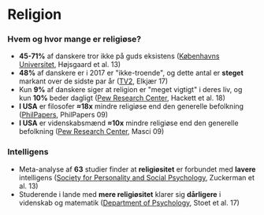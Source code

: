 # Religion

### Hvem og hvor mange er religiøse?&#x20;

* **45-71%** af danskere tror ikke på guds eksistens ([Københavns Universitet](https://teol.ku.dk/cfk/yougov-undersoegelse), Højsgaard et al. 13)
* **48%** af danskere er i 2017 er "ikke-troende", og dette antal er **steget** markant over de sidste par år ([TV2](https://nyheder.tv2.dk/samfund/2017-10-31-danskerne-dropper-religion-antallet-af-ikke-troende-i-staerk-vaekst), Elkjær 17)
* Kun **9%** af danskere siger at religion er "meget vigtigt" i deres liv, og kun **10%** beder dagligt ([Pew Research Center](https://www.pewforum.org/wp-content/uploads/sites/7/2018/06/ReligiousCommitment-FULL-WEB.pdf), Hackett et al. 18)
* **I USA** er filosofer **≈18x** mindre religiøse end den generelle befolkning ([PhilPapers](https://philpapers.org/surveys/results.pl), PhilPapers 09)
* **I USA** er videnskabsmænd **≈10x** mindre religiøse end den generelle befolkning ([Pew Research Center](https://www.pewforum.org/2009/11/05/scientists-and-belief/), Masci 09)

### Intelligens

* Meta-analyse af **63** studier finder at **religiøsitet** er forbundet med **lavere** intelligens ([Society for Personality and Social Psychology](https://journals.sagepub.com/doi/10.1177/1088868313497266), Zuckerman et al. 13)
* Studerende i lande med **mere religiøsitet** klarer sig **dårligere** i videnskab og matematik ([Department of Psychology](https://www.sciencedirect.com/science/article/abs/pii/S0160289617300247), Stoet et al. 17)
